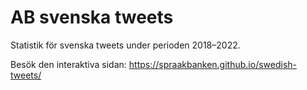# AB svenska tweets

Statistik för svenska tweets under perioden 2018–2022.

Besök den interaktiva sidan: https://spraakbanken.github.io/swedish-tweets/

